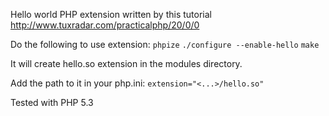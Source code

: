 Hello world PHP extension written by this tutorial http://www.tuxradar.com/practicalphp/20/0/0


Do the following to use extension:
`phpize`
`./configure --enable-hello`
`make`


It will create hello.so extension in the modules directory.


Add the path to it in your php.ini:
`extension="<...>/hello.so"`


Tested with PHP 5.3